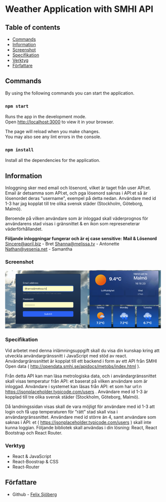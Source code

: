 # Weather Application with SMHI API

## Table of contents

- [Commands](#Commands)
- [Information](#Information)
- [Screenshot](#Screenshot)
- [Specifikation](#Specifikation)
- [Verktyg](#Verktyg)
- [Författare](#Författare)

## Commands

By using the following commands you can start the application.
### `npm start`

Runs the app in the development mode.\
Open [http://localhost:3000](http://localhost:3000) to view it in your browser.

The page will reload when you make changes.\
You may also see any lint errors in the console.

### `npm install`

Install all the dependencies for the application.

## Information

Inloggning sker med email och lösenord, vilket är taget från user API:et. 
Email är detsamma som API:et, och pga lösenord saknas i API:et så är lösenordet deras "username", exempel på detta nedan.
Användare med id 1-3 har jag kopplat till tre olika svensk städer (Stockholm, Göteborg, Malmö).

Beroende på vilken användare som är inloggad skall väderprognos för användarens stad visas i gränsnittet & en ikon som represeneterar väderförhållandet.

**Följande inloggningar fungerar och är ej case sensitive:**
**Mail & Lösenord**
Sincere@april.biz - Bret
Shanna@melissa.tv - Antonette
Nathan@yesenia.net - Samantha

### Screenshot

![preview](/src/assets/preview.png)

### Specifikation
Vid arbetet med denna inlämningsuppgift skall du visa din kunskap kring att utveckla
användargränssnitt i JavaScript med stöd av react.
Användargränssnittet är kopplat till ett backend i form av ett API från SMHI Open data (
http://opendata.smhi.se/apidocs/metobs/index.html ).

Från detta API kan man läsa metrologiska data, och i användargränssnittet skall visas temperatur från
API: et baserat på vilken användare som är inloggad.
Användare i systemet kan läsas från API: et som har url:n
https://jsonplaceholder.typicode.com/users . Användare med id 1-3 är kopplad till tre olika svensk
städer (Stockholm, Göteborg, Malmö).

Då landningssidan visas skall de vara möjligt för användare med id 1-3 att login och få upp
temperaturen för ”rätt” stad skall visa i användargränssnittet. Användare med id större än 4, samt
användare som saknas i API: et
( https://jsonplaceholder.typicode.com/users ) skall inte kunna loggian. Följande bibliotek skall
användas i din lösning: React, React Bootstrap och React Router.

### Verktyg
- React & JavaScript
- React-Boostrap & CSS
- React-Router


## Författare
- Github - [Felix Sjöberg](https://github.com/felixsjoberg)



